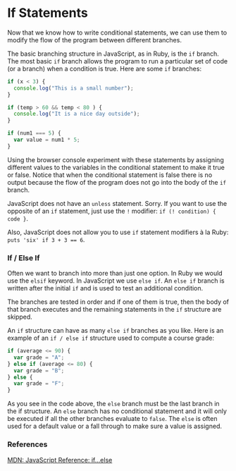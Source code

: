 # If Statements

Now that we know how to write conditional statements, we can use them to modify the flow of the program between different branches.

The basic branching structure in JavaScript, as in Ruby, is the `if` branch.  The most basic `if` branch allows the program to run a particular set of code (or a branch) when a condition is true.  Here are some `if` branches:

```javascript
if (x < 3) {
  console.log("This is a small number");
}

if (temp > 60 && temp < 80 ) {
  console.log("It is a nice day outside");
}

if (num1 === 5) {
  var value = num1 * 5;
}
```

Using the browser console experiment with these statements by assigning different values to the variables in the conditional statement to make it true or false. Notice that when the conditional statement is false there is no output because the flow of the program does not go into the body of the `if` branch.

JavaScript does not have an `unless` statement. Sorry. If you want to use the opposite of an `if` statement, just use the `!` modifier: `if (! condition) { code }`.

Also, JavaScript does not allow you to use `if` statement modifiers à la Ruby: `puts 'six' if 3 + 3 == 6`.

### If / Else If

Often we want to branch into more than just one option.  In Ruby we would use the `elsif` keyword. In JavaScript we use `else if`.  An `else if` branch is written after the initial `if` and is used to test an additional condition.

The branches are tested in order and if one of them is true, then the body of that branch executes and the remaining statements in the `if` structure are skipped.

An `if` structure can have as many `else if` branches as you like.  Here is an example of an `if / else if` structure used to compute a course grade:

```javascript
if (average <= 90) {
  var grade = "A";
} else if (average <= 80) {
  var grade = "B";
} else {
  var grade = "F";
}
```

As you see in the code above, the `else` branch must be the last branch in the if structure.  An `else` branch has no conditional statement and it will only be executed if all the other branches evaluate to `false`.  The `else` is often used for a default value or a fall through to make sure a value is assigned.

### References

[MDN: JavaScript Reference: if...else](https://developer.mozilla.org/en-US/docs/JavaScript/Reference/Statements/if...else)
